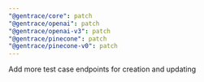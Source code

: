 ```yaml
---
"@gentrace/core": patch
"@gentrace/openai": patch
"@gentrace/openai-v3": patch
"@gentrace/pinecone": patch
"@gentrace/pinecone-v0": patch
---
```


Add more test case endpoints for creation and updating
